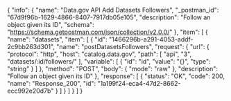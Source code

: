 {
  "info": {
    "name": "Data.gov API Add Datasets  Followers",
    "_postman_id": "67d9f96b-1629-4866-8407-7917db05e105",
    "description": "Follow an object given its ID",
    "schema": "https://schema.getpostman.com/json/collection/v2.0.0/"
  },
  "item": [
    {
      "name": "datasets",
      "item": [
        {
          "id": "1466296b-a291-4053-addf-2c9bb263d301",
          "name": "postDatasetsFollowers",
          "request": {
            "url": {
              "protocol": "http",
              "host": "catalog.data.gov",
              "path": [
                "api",
                "3",
                "datasets/:id/followers/"
              ],
              "variable": [
                {
                  "id": "id",
                  "value": "{}",
                  "type": "string"
                }
              ]
            },
            "method": "POST",
            "body": {
              "mode": "raw"
            },
            "description": "Follow an object given its ID"
          },
          "response": [
            {
              "status": "OK",
              "code": 200,
              "name": "Response_200",
              "id": "1a199f24-eca4-47d2-8662-ecc992e20d7b"
            }
          ]
        }
      ]
    }
  ]
}
